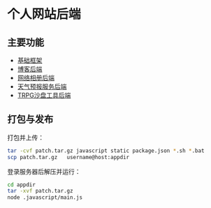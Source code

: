 # 个人网站后端

## 主要功能

* [基础框架](docs/framework.md)
* [博客后端](docs/blog.md)
* [网络相册后端](docs/gallery.md)
* [天气预报服务后端](docs/weather.md)
* [TRPG沙盘工具后端](docs/)

## 打包与发布

打包并上传：

```bash
tar -cvf patch.tar.gz javascript static package.json *.sh *.bat
scp patch.tar.gz   username@host:appdir
```

登录服务器后解压并运行：

```bash
cd appdir
tar -xvf patch.tar.gz
node .javascript/main.js
```
